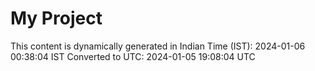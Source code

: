 # My Project

This content is dynamically generated in Indian Time (IST): 2024-01-06 00:38:04 IST
Converted to UTC: 2024-01-05 19:08:04 UTC
